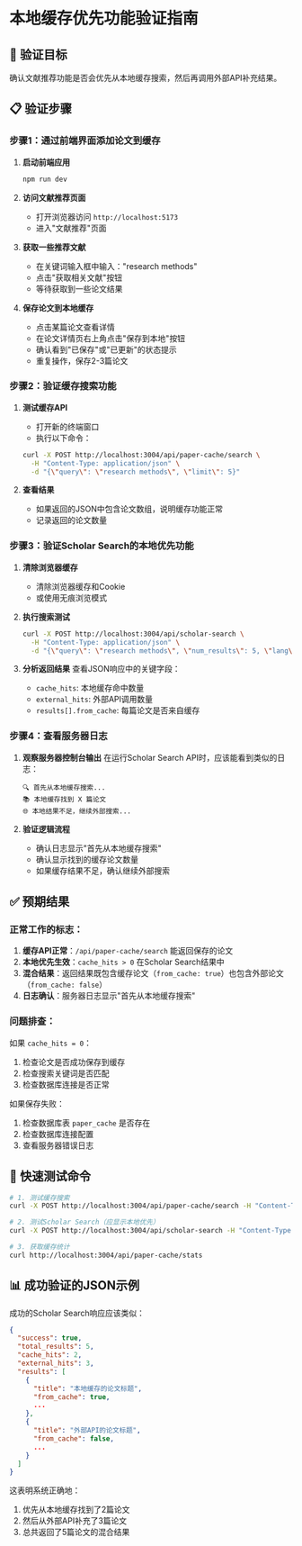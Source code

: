 # 本地缓存优先功能验证指南

## 🎯 验证目标
确认文献推荐功能是否会优先从本地缓存搜索，然后再调用外部API补充结果。

## 📋 验证步骤

### 步骤1：通过前端界面添加论文到缓存

1. **启动前端应用**
   ```bash
   npm run dev
   ```

2. **访问文献推荐页面**
   - 打开浏览器访问 `http://localhost:5173`
   - 进入"文献推荐"页面

3. **获取一些推荐文献**
   - 在关键词输入框中输入："research methods"
   - 点击"获取相关文献"按钮
   - 等待获取到一些论文结果

4. **保存论文到本地缓存**
   - 点击某篇论文查看详情
   - 在论文详情页右上角点击"保存到本地"按钮
   - 确认看到"已保存"或"已更新"的状态提示
   - 重复操作，保存2-3篇论文

### 步骤2：验证缓存搜索功能

1. **测试缓存API**
   - 打开新的终端窗口
   - 执行以下命令：
   ```bash
   curl -X POST http://localhost:3004/api/paper-cache/search \
     -H "Content-Type: application/json" \
     -d "{\"query\": \"research methods\", \"limit\": 5}"
   ```

2. **查看结果**
   - 如果返回的JSON中包含论文数组，说明缓存功能正常
   - 记录返回的论文数量

### 步骤3：验证Scholar Search的本地优先功能

1. **清除浏览器缓存**
   - 清除浏览器缓存和Cookie
   - 或使用无痕浏览模式

2. **执行搜索测试**
   ```bash
   curl -X POST http://localhost:3004/api/scholar-search \
     -H "Content-Type: application/json" \
     -d "{\"query\": \"research methods\", \"num_results\": 5, \"lang\": \"zh-CN\"}"
   ```

3. **分析返回结果**
   查看JSON响应中的关键字段：
   - `cache_hits`: 本地缓存命中数量
   - `external_hits`: 外部API调用数量
   - `results[].from_cache`: 每篇论文是否来自缓存

### 步骤4：查看服务器日志

1. **观察服务器控制台输出**
   在运行Scholar Search API时，应该能看到类似的日志：
   ```
   🔍 首先从本地缓存搜索...
   📚 本地缓存找到 X 篇论文
   🌐 本地结果不足，继续外部搜索...
   ```

2. **验证逻辑流程**
   - 确认日志显示"首先从本地缓存搜索"
   - 确认显示找到的缓存论文数量
   - 如果缓存结果不足，确认继续外部搜索

## ✅ 预期结果

### 正常工作的标志：
1. **缓存API正常**：`/api/paper-cache/search` 能返回保存的论文
2. **本地优先生效**：`cache_hits > 0` 在Scholar Search结果中
3. **混合结果**：返回结果既包含缓存论文（`from_cache: true`）也包含外部论文（`from_cache: false`）
4. **日志确认**：服务器日志显示"首先从本地缓存搜索"

### 问题排查：

如果 `cache_hits = 0`：
1. 检查论文是否成功保存到缓存
2. 检查搜索关键词是否匹配
3. 检查数据库连接是否正常

如果保存失败：
1. 检查数据库表 `paper_cache` 是否存在
2. 检查数据库连接配置
3. 查看服务器错误日志

## 🔧 快速测试命令

```bash
# 1. 测试缓存搜索
curl -X POST http://localhost:3004/api/paper-cache/search -H "Content-Type: application/json" -d "{\"query\": \"research\", \"limit\": 5}"

# 2. 测试Scholar Search（应显示本地优先）
curl -X POST http://localhost:3004/api/scholar-search -H "Content-Type: application/json" -d "{\"query\": \"research methods\", \"num_results\": 5}"

# 3. 获取缓存统计
curl http://localhost:3004/api/paper-cache/stats
```

## 📊 成功验证的JSON示例

成功的Scholar Search响应应该类似：
```json
{
  "success": true,
  "total_results": 5,
  "cache_hits": 2,
  "external_hits": 3,
  "results": [
    {
      "title": "本地缓存的论文标题",
      "from_cache": true,
      ...
    },
    {
      "title": "外部API的论文标题", 
      "from_cache": false,
      ...
    }
  ]
}
```

这表明系统正确地：
1. 优先从本地缓存找到了2篇论文
2. 然后从外部API补充了3篇论文
3. 总共返回了5篇论文的混合结果 